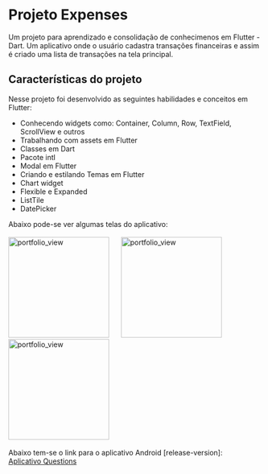 # Projeto Expenses

Um projeto para aprendizado e consolidação de conhecimenos em Flutter - Dart. Um aplicativo onde o usuário cadastra transações financeiras e assim é criado uma lista de transações na tela principal.

## Características do projeto


Nesse projeto foi desenvolvido as seguintes habilidades e conceitos em Flutter:

- Conhecendo widgets como: Container, Column, Row, TextField, ScrollView e outros
- Trabalhando com assets em Flutter
- Classes em Dart
- Pacote intl
- Modal em Flutter
- Criando e estilando Temas em Flutter
- Chart widget
- Flexible e Expanded
- ListTile
- DatePicker

Abaixo pode-se ver algumas telas do aplicativo:
<br/><br/>
<img width="200" alt="portfolio_view" src="https://israel-public-images.s3.us-east-2.amazonaws.com/Simulator+Screen+Shot+-+iPhone+12+Pro+-+2020-12-13+at+14.59.52.png">
<img width="200" style="margin: 0 20px;" alt="portfolio_view" src="https://israel-public-images.s3.us-east-2.amazonaws.com/Simulator+Screen+Shot+-+iPhone+12+Pro+-+2020-12-13+at+15.00.22.png">
<img width="200" alt="portfolio_view" src="https://israel-public-images.s3.us-east-2.amazonaws.com/Simulator+Screen+Shot+-+iPhone+12+Pro+-+2020-12-13+at+15.00.08.png">
<br/><br/>
Abaixo tem-se o link para o aplicativo Android [release-version]:
<br/>
<a href="https://israel-public-images.s3.us-east-2.amazonaws.com/questions-app-release.apk">Aplicativo Questions</a>
